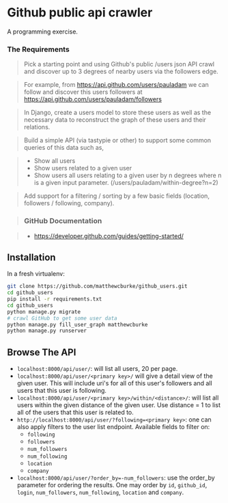 # Github public api crawler

A programming exercise.

### The Requirements

>Pick a starting point and using Github's public /users json API crawl and
>discover up to 3 degrees of nearby users via the followers edge.

>For example, from https://api.github.com/users/pauladam we can follow and
>discover this users followers at
>https://api.github.com/users/pauladam/followers

>In Django, create a users model to store these users as well as the necessary
>data to reconstruct the graph of these users and their relations.

>Build a simple API (via tastypie or other) to support some common queries of
>this data such as,

>  - Show all users
>  - Show users related to a given user
>  - Show users all users relating to a given user by n degrees where n is a given input parameter. (/users/pauladam/within-degree?n=2)

>Add support for a filtering / sorting by a few basic fields (location,
>followers / following, company).

>### GitHub Documentation

>  - https://developer.github.com/guides/getting-started/

## Installation

In a fresh virtualenv:

```bash
git clone https://github.com/matthewcburke/github_users.git
cd github_users
pip install -r requirements.txt
cd github_users
python manage.py migrate
# crawl GitHub to get some user data
python manage.py fill_user_graph matthewcburke
python manage.py runserver
```

## Browse The API

- `localhost:8000/api/user/`: will list all users, 20 per page.
- `localhost:8000/api/user/<primary key>/` will give a detail view of the given user. This will
  include uri's for all of this user's followers and all users that this user is following.
- `localhost:8000/api/user/<primary key>/within/<distance>/`: will list all users within the given
  distance of the given user. Use distance = 1 to list all of the users that this user is related
  to.
- `http://localhost:8000/api/user/?following=<primary key>`: one can also apply filters to the user list
  endpoint. Available fields to filter on:
  - `following`
  - `followers`
  - `num_followers`
  - `num_following`
  - `location`
  - `company`
- `localhost:8000/api/user/?order_by=-num_followers`: use the order_by parameter for ordering the
  results. One may order by `id`, `github_id`, `login`, `num_followers`, `num_following`,
  `location` and `company`.